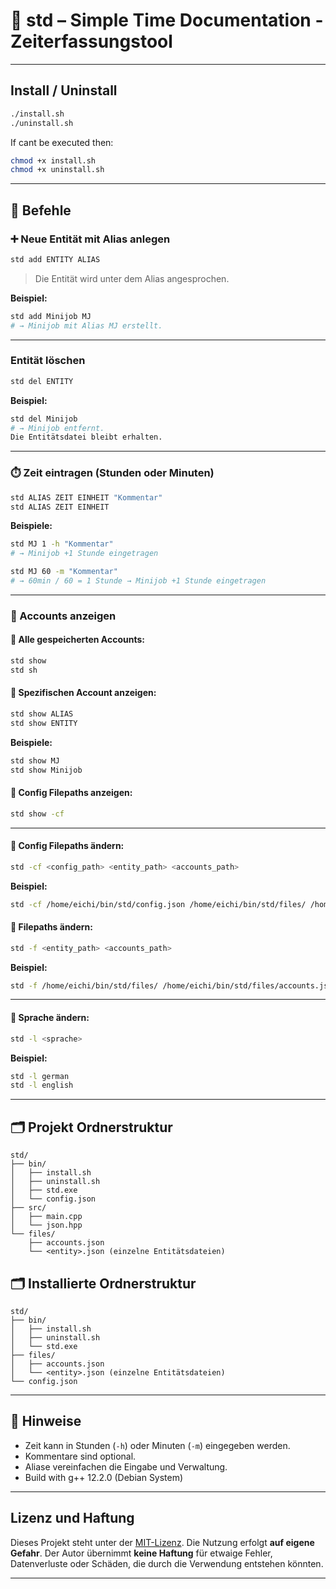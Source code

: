 # 📘 std – Simple Time Documentation - Zeiterfassungstool

---

## Install / Uninstall
```bash
./install.sh
./uninstall.sh
```

If cant be executed then:
```bash
chmod +x install.sh
chmod +x uninstall.sh
```

---

## 🔧 Befehle

### ➕ Neue Entität mit Alias anlegen

```bash
std add ENTITY ALIAS
```

> Die Entität wird unter dem Alias angesprochen.

**Beispiel:**
```bash
std add Minijob MJ
# → Minijob mit Alias MJ erstellt.
```

---

###  Entität löschen

```bash
std del ENTITY

```

**Beispiel:**
```bash
std del Minijob
# → Minijob entfernt.
Die Entitätsdatei bleibt erhalten.
```

---

### ⏱️ Zeit eintragen (Stunden oder Minuten)

```bash
std ALIAS ZEIT EINHEIT "Kommentar"
std ALIAS ZEIT EINHEIT
```

**Beispiele:**

```bash
std MJ 1 -h "Kommentar"
# → Minijob +1 Stunde eingetragen

std MJ 60 -m "Kommentar"
# → 60min / 60 = 1 Stunde → Minijob +1 Stunde eingetragen
```

---

### 📄 Accounts anzeigen

#### 🔹 Alle gespeicherten Accounts:
```bash
std show
std sh
```

#### 🔹 Spezifischen Account anzeigen:
```bash
std show ALIAS
std show ENTITY
```

**Beispiele:**
```bash
std show MJ
std show Minijob
```

#### 🔹 Config Filepaths anzeigen:
```bash
std show -cf
```

---

#### 🔹 Config Filepaths ändern:
```bash
std -cf <config_path> <entity_path> <accounts_path> 
```

**Beispiel:**
```bash
std -cf /home/eichi/bin/std/config.json /home/eichi/bin/std/files/ /home/eichi/bin/std/files/accounts.json
```

#### 🔹 Filepaths ändern:
```bash
std -f <entity_path> <accounts_path> 
```

**Beispiel:**
```bash
std -f /home/eichi/bin/std/files/ /home/eichi/bin/std/files/accounts.json
```

---

#### 🔹 Sprache ändern:
```bash
std -l <sprache>  
```

**Beispiel:**
```bash
std -l german
std -l english
```

---

## 🗂️ Projekt Ordnerstruktur

```
std/
├── bin/
│   ├── install.sh
│   ├── uninstall.sh
│   ├── std.exe
│   └── config.json
├── src/
│   ├── main.cpp
│   └── json.hpp
└── files/
    ├── accounts.json
    └── <entity>.json (einzelne Entitätsdateien)
```

## 🗂️ Installierte Ordnerstruktur

```
std/
├── bin/
│   ├── install.sh
│   ├── uninstall.sh
│   └── std.exe
├── files/
│   ├── accounts.json
│   └── <entity>.json (einzelne Entitätsdateien)
└── config.json
```

---

## 📝 Hinweise

- Zeit kann in Stunden (`-h`) oder Minuten (`-m`) eingegeben werden.
- Kommentare sind optional.
- Aliase vereinfachen die Eingabe und Verwaltung.
- Build with g++ 12.2.0 (Debian System)

---

## Lizenz und Haftung

Dieses Projekt steht unter der [MIT-Lizenz](./LICENSE).
Die Nutzung erfolgt **auf eigene Gefahr**. Der Autor übernimmt **keine Haftung**
für etwaige Fehler, Datenverluste oder Schäden, die durch die Verwendung entstehen könnten.

---
